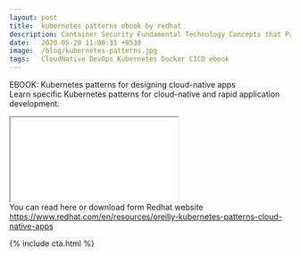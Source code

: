```yaml
---
layout: post
title:  kubernetes patterns ebook by redhat
description: Container Security Fundamental Technology Concepts that Protect Containerized Applications
date:   2020-05-20 11:00:35 +0530
image:  /blog/kubernetes-patterns.jpg
tags:   CloudNative DevOps Kubernetes Docker CICD ebook
---
```

EBOOK: Kubernetes patterns for designing cloud-native apps
<br>
Learn specific Kubernetes patterns for cloud-native and rapid application development.

<iframe src="/ebooks/kubernetes-patterns-ebook.pdf" class="responsive-iframe"></iframe>

<br>
You can read here or download form Redhat website <a href="https://www.redhat.com/en/resources/oreilly-kubernetes-patterns-cloud-native-apps" target="_blank">https://www.redhat.com/en/resources/oreilly-kubernetes-patterns-cloud-native-apps</a>


{% include cta.html %}
